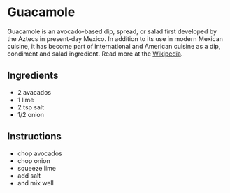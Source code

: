 # Guacamole

Guacamole is an avocado-based dip, spread, or salad first developed by the Aztecs in present-day Mexico. In addition to its use in modern Mexican cuisine, it has become part of international and American cuisine as a dip, condiment and salad ingredient. Read more at the [Wikipedia](https://en.wikipedia.org/wiki/Guacamole). 

## Ingredients

* 2 avacados
* 1 lime
* 2 tsp salt
* 1/2 onion

## Instructions

* chop avocados
* chop onion
* squeeze lime
* add salt
* and mix well
